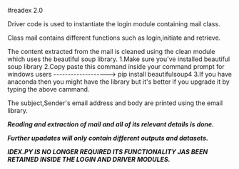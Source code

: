 #readex 2.0

Driver code is used to instantiate the login module containing mail class.


Class mail contains different functions such as login,initiate and retrieve.


The content extracted from the mail is cleaned using the clean module which uses the beautiful soup library.
    1.Make sure you've installed beautiful soup library
    2.Copy paste this command inside your command prompt for windows users -------------------> pip install beautifulsoup4
    3.If you have anaconda then you might have the library but it's better if you upgrade it by typing the above cammand.

The subject,Sender's email address and body are printed using the email library.



*************Reading and extraction of mail and all of its relevant details is done.*************

*************Further upadates will only contain different outputs and datasets.*************


*************IDEX.PY IS NO LONGER REQUIRED ITS FUNCTIONALITY JAS BEEN RETAINED INSIDE THE LOGIN AND DRIVER MODULES.*************
